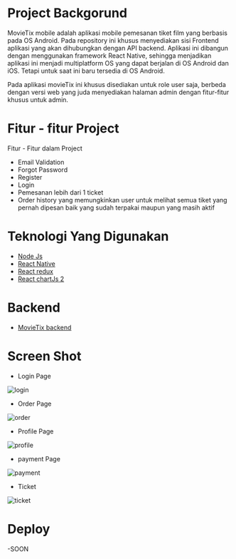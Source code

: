 # Project Backgorund

MovieTix mobile adalah aplikasi mobile pemesanan tiket film yang berbasis pada OS Android. Pada repository ini khusus menyediakan sisi Frontend aplikasi yang akan dihubungkan 
dengan API backend. Aplikasi ini dibangun dengan menggunakan framework React Native, sehingga menjadikan aplikasi ini menjadi multiplatform OS yang dapat berjalan di OS Android dan 
iOS. Tetapi untuk saat ini baru tersedia di OS Android.

Pada aplikasi movieTix ini khusus disediakan untuk role user saja, berbeda dengan versi web yang juda menyediakan halaman admin dengan fitur-fitur khusus untuk admin.


# Fitur - fitur Project

Fitur - Fitur dalam Project

- Email Validation
- Forgot Password
- Register
- Login
- Pemesanan lebih dari 1 ticket
- Order history yang memungkinkan user untuk melihat semua tiket yang pernah dipesan baik yang sudah terpakai maupun yang masih aktif


# Teknologi Yang Digunakan

- [Node Js](https://nodejs.org/en/docs/)
- [React Native](https://reactnative.dev/docs/getting-started)
- [React redux](https://react-redux.js.org/)
- [React chartJs 2](https://www.npmjs.com/package/react-chartjs-2)



# Backend

- [MovieTix backend](https://github.com/LepakBoy/movieTIx)


# Screen Shot

- Login Page

![login](https://user-images.githubusercontent.com/42567590/147201091-b6227440-d327-4185-b318-c849165eba5f.PNG)

- Order Page

![order](https://user-images.githubusercontent.com/42567590/147200770-635fd4c8-d8b4-4b92-8bfa-723994089662.PNG)

- Profile Page

![profile](https://user-images.githubusercontent.com/42567590/147200789-a49c1b7e-09dc-469d-b4e1-054e8ffe0d79.PNG)

- payment Page

![payment](https://user-images.githubusercontent.com/42567590/147200782-4559d87e-c4a5-4f33-be58-58be54640ea9.PNG)

- Ticket

![ticket](https://user-images.githubusercontent.com/42567590/147200792-135a0e3d-65d9-4e2d-82ba-c1b076c1d403.PNG)


# Deploy

-SOON
